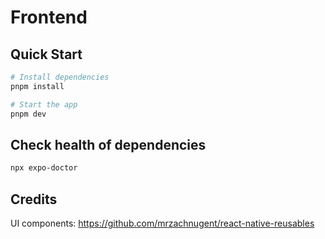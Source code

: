 # Frontend

## Quick Start

```bash
# Install dependencies
pnpm install
```

```bash
# Start the app
pnpm dev
```

## Check health of dependencies

```bash
npx expo-doctor
```

## Credits

UI components: <https://github.com/mrzachnugent/react-native-reusables>
